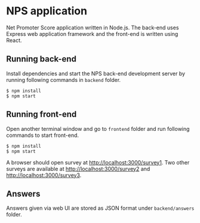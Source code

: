 # NPS application

Net Promoter Score application written in Node.js. The back-end uses Express web application framework and the front-end is written using React.

## Running back-end

Install dependencies and start the NPS back-end development server by running following commands in `backend` folder.

```
$ npm install
$ npm start
```

## Running front-end

Open another terminal window and go to `frontend` folder and run following commands to start front-end.

```
$ npm install
$ npm start
```

A browser should open survey at <http://localhost:3000/survey1>. Two other surveys are available at <http://localhost:3000/survey2> and <http://localhost:3000/survey3>.

## Answers

Answers given via web UI are stored as JSON format under `backend/answers` folder.
